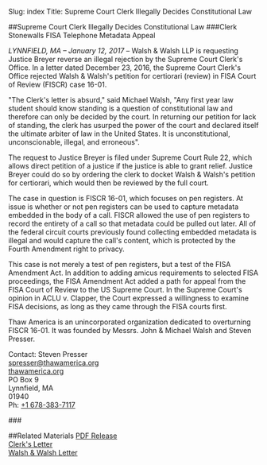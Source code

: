 Slug: index
Title: Supreme Court Clerk Illegally Decides Constitutional Law

##Supreme Court Clerk Illegally Decides Constitutional Law
###Clerk Stonewalls FISA Telephone Metadata Appeal

*LYNNFIELD, MA – January 12, 2017* – Walsh & Walsh LLP is requesting Justice Breyer reverse an illegal rejection by the Supreme Court Clerk's Office.  In a letter dated December 23, 2016, the Supreme Court Clerk's Office rejected Walsh & Walsh's petition for certiorari (review) in FISA Court of Review (FISCR) case 16-01.

"The Clerk's letter is absurd," said Michael Walsh, "Any first year law student should know standing is a question of constitutional law and therefore can only be decided by the court.  In returning our petition for lack of standing, the clerk has usurped the power of the court and declared itself the ultimate arbiter of law in the United States.  It is unconstitutional, unconscionable, illegal, and erroneous".

The request to Justice Breyer is filed under Supreme Court Rule 22, which allows direct petition of a justice if the justice is able to grant relief.  Justice Breyer could do so by ordering the clerk to docket Walsh & Walsh's petition for certiorari, which would then be reviewed by the full court.

The case in question is FISCR 16-01, which focuses on pen registers.  At issue is whether or not pen registers can be used to capture metadata embedded in the body of a call.  FISCR allowed the use of pen registers to record the entirety of a call so that metadata could be pulled out later.  All of the federal circuit courts previously found collecting embedded metadata is illegal and would capture the call's content, which is protected by the Fourth Amendment right to privacy.

This case is not merely a test of pen registers, but a test of the FISA Amendment Act.  In addition to adding amicus requirements to selected FISA proceedings, the FISA Amendment Act added a path for appeal from the FISA Court of Review to the US Supreme Court.  In the Supreme Court's opinion in ACLU v. Clapper, the Court expressed a willingness to examine FISA decisions, as long as they came through the FISA courts first.

Thaw America is an unincorporated organization dedicated to overturning FISCR 16-01.  It was founded by Messrs. John & Michael Walsh and Steven Presser.

Contact:
Steven Presser<br />
[spresser@thawamerica.org](mailto:spresser@thawamerica.org)<br />
[thawamerica.org](thawamerica.org)<br />
PO Box 9<br />
Lynnfield, MA<br />
01940<br />
Ph: [+1 678-383-7117](tel:+16783837117)

\###

##Related Materials
[PDF Release](release.pdf)<br />
[Clerk's Letter](clerk.pdf)<br />
[Walsh & Walsh Letter](walsh_walsh.pdf)
